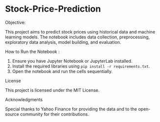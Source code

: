 # Stock-Price-Prediction


Objective:

This project aims to predict stock prices using historical data and machine learning models. The 
notebook includes data collection, preprocessing, exploratory data analysis, model building, and 
evaluation.


How to Run the Notebook :

1. Ensure you have Jupyter Notebook or JupyterLab installed. 
2. Install the required libraries using `pip install -r requirements.txt`. 
3. Open the notebook and run the cells sequentially. 


License 

This project is licensed under the MIT License. 


Acknowledgments 

Special thanks to Yahoo Finance for providing the data and to the open-source community for their 
contributions.
